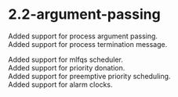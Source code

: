 # 2.2-argument-passing

Added support for process argument passing. <br>
Added support for process termination message.

Added support for mlfqs scheduler. <br>
Added support for priority donation. <br>
Added support for preemptive priority scheduling. <br>
Added support for alarm clocks.